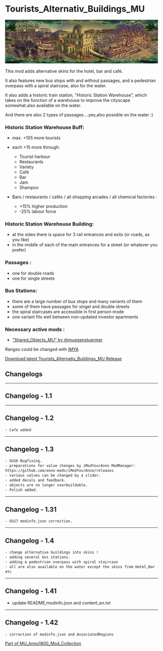 # Tourists_Alternativ_Buildings_MU

![](../doc/tourists_banner.jpg)

This mod adds alternative skins for the hotel, bar and café.

It also features new bus stops with and without passages, and a pedestrian overpass with a spiral staircase, also for the water.

It also adds a historic train station, “Historic Station Warehouse”, which takes on the function of a warehouse to improve the cityscape somewhat.also available on the water.

And there are also 2 types of passages....yes,also possible on the water :)


### Historic Station Warehouse Buff:

- max. +105 more tourists
- each +15 more through:
	- Tourist harbour
	- Restaurants
	- Variety
	- Café
	- Bar
	- Jam
	- Shampoo
	
- Bars / restaurants / cafés / all shopping arcades / all chemical factories :
	- +15% higher production
	- -25% labour force

### Historic Station Warehouse Building:

- at the sides there is space for 3 rail entrances and exits (or roads, as you like)
- in the middle of each of the main entrances for a street (or whatever you prefer)

### Passages :

- one for double roads
- one for single streets

### Bus Stations:

- there are a large number of bus stops and many variants of them
- some of them have passages for singel and double streets
- the spiral staircases are accessible in first person mode
- one variant fits well between non-updated investor apartments



### Necessary active mods :

- ["Shared_Objects_MU" by @muggenstuermer](https://mod.io/g/anno-1800/m/sharedobjectsmu)



Ranges could be changed with [IMYA](https://github.com/anno-mods/iModYourAnno)

[Download latest Tourists_Alternativ_Buildings_MU Release](https://github.com/muggenstuermer/MU_Anno1800_Mod_Collection/releases/latest)


## Changelogs

---------------------------
Changelog - 1.1
---------------------------

---------------------------
Changelog - 1.2
---------------------------
	- Cafe added

---------------------------
Changelog - 1.3
---------------------------
	- GU16 Bugfixing.
	- preparations for value changes by iModYourAnno ModManager: https://github.com/anno-mods/iModYourAnno/releases
	- various values can be changed by a slider.
	- added decals and feedback.
	- objects are no longer overbuildable.
	- Polish added.
	
---------------------------
Changelog - 1.31
---------------------------
	- GU17 modinfo.json correction.
	
---------------------------
Changelog - 1.4
---------------------------
	- change alternative buildings into skins !
	- adding several bus stations.
	- adding a pedestrian overpass with spiral staircase
	- all are also available on the water except the skins from Hotel,Bar etc
	
---------------------------
Changelog - 1.41
---------------------------

- update README,modinfo.json and content_en.txt

---------------------------
Changelog - 1.42
---------------------------

	- correction of modinfo.json and AssociatedRegions
	
	
	
[Part of MU_Anno1800_Mod_Collection](https://github.com/muggenstuermer/MU_Anno1800_Mod_Collection)